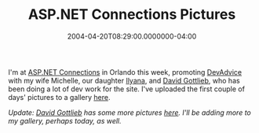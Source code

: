 ﻿---
title: ASP.NET Connections Pictures
date: "2004-04-20T08:29:00.0000000-04:00"
description: I'm at ASP.NET Connections in Orlando this week, promoting
featuredImage: /img/asp-net-mvc-logo.jpg
---

I'm at [ASP.NET Connections](http://devconnections.com/asp) in Orlando this week, promoting [DevAdvice](http://devadvice.com/) with my wife Michelle, our daughter [Ilyana](http://ilyanasmith.com/), and [David Gottlieb](http://aspadvice.com/blogs/dgottlieb), who has been doing a lot of dev work for the site. I've uploaded the first couple of days' pictures to a gallery [here](http://aspadvice.com/blogs/ssmith/gallery/129.aspx).

*Update: [David Gottlieb](http://aspadvice.com/blogs/dgottlieb) has some more pictures [here](http://aspadvice.com/blogs/dgottlieb/gallery/135.aspx). I'll be adding more to my gallery, perhaps today, as well.*

